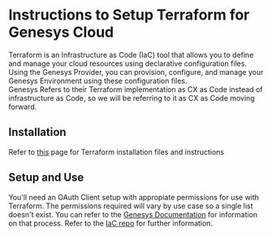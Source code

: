 # Instructions to Setup Terraform for Genesys Cloud
Terraform is an Infrastructure as Code (IaC) tool that allows you to define and manage your cloud resources using declarative configuration files. Using the Genesys Provider, you can provision, configure, and manage your Genesys Environment using these configuration files.<br>
Genesys Refers to their Terraform implementation as CX as Code instead of infrastructure as Code, so we will be referring to it as CX as Code moving forward.

## Installation
Refer to [this](https://developer.hashicorp.com/terraform/install) page for Terraform installation files and instructions<br>

## Setup and Use
You'll need an OAuth Client setup with appropiate permissions for use with Terraform. The permissions required will vary by use case so a single list doesn't exist. You can refer to the [Genesys Documentation](https://help.mypurecloud.com/articles/create-an-oauth-client/) for information on that process.
Refer to the [IaC repo](../IaC/README.md) for further information. 